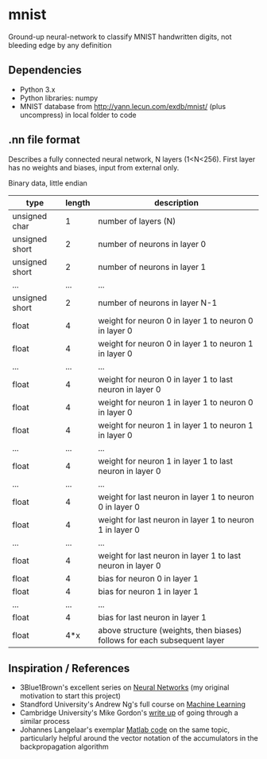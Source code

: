 # mnist
Ground-up neural-network to classify MNIST handwritten digits, not bleeding edge by any definition

## Dependencies
- Python 3.x
- Python libraries: numpy
- MNIST database from http://yann.lecun.com/exdb/mnist/ (plus uncompress) in local folder to code

## .nn file format
Describes a fully connected neural network, N layers (1<N<256). First layer has no weights and biases, input from external only.

Binary data, little endian

| type | length | description |
| --- | --- | --- |
| unsigned char | 1 | number of layers (N) |
| unsigned short | 2 | number of neurons in layer 0 |
| unsigned short | 2 | number of neurons in layer 1 |
| ... | ... | ... |
| unsigned short | 2 | number of neurons in layer N-1 |
| float | 4 | weight for neuron 0 in layer 1 to neuron 0 in layer 0 |
| float | 4 | weight for neuron 0 in layer 1 to neuron 1 in layer 0 |
| ... | ... | ... |
| float | 4 | weight for neuron 0 in layer 1 to last neuron in layer 0 |
| float | 4 | weight for neuron 1 in layer 1 to neuron 0 in layer 0 |
| float | 4 | weight for neuron 1 in layer 1 to neuron 1 in layer 0 |
| ... | ... | ... |
| float | 4 | weight for neuron 1 in layer 1 to last neuron in layer 0 |
| ... | ... | ... |
| float | 4 | weight for last neuron in layer 1 to neuron 0 in layer 0 |
| float | 4 | weight for last neuron in layer 1 to neuron 1 in layer 0 |
| ... | ... | ... |
| float | 4 | weight for last neuron in layer 1 to last neuron in layer 0 |
| float | 4 | bias for neuron 0 in layer 1 |
| float | 4 | bias for neuron 1 in layer 1 |
| ... | ... | ... |
| float | 4 | bias for last neuron in layer 1 |
| float | 4\*x | above structure (weights, then biases) follows for each subsequent layer |

## Inspiration / References
- 3Blue1Brown's excellent series on [Neural Networks](https://www.youtube.com/playlist?list=PLZHQObOWTQDNU6R1_67000Dx_ZCJB-3pi) (my original motivation to start this project)
- Standford University's Andrew Ng's full course on [Machine Learning](https://www.youtube.com/playlist?list=PLLssT5z_DsK-h9vYZkQkYNWcItqhlRJLN)
- Cambridge University's Mike Gordon's [write up](https://www.cl.cam.ac.uk/archive/mjcg/plans/Backpropagation.pdf) of going through a similar process
- Johannes Langelaar's exemplar [Matlab code](https://uk.mathworks.com/matlabcentral/fileexchange/73010-mnist-neural-network-training-and-testing) on the same topic, particularly helpful around the vector notation of the accumulators in the backpropagation algorithm
